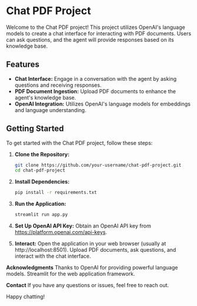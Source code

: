 # Chat PDF Project

Welcome to the Chat PDF project! This project utilizes OpenAI's language models to create a chat interface for interacting with PDF documents. Users can ask questions, and the agent will provide responses based on its knowledge base.

## Features

- **Chat Interface:** Engage in a conversation with the agent by asking questions and receiving responses.
- **PDF Document Ingestion:** Upload PDF documents to enhance the agent's knowledge base.
- **OpenAI Integration:** Utilizes OpenAI's language models for embeddings and language understanding.

## Getting Started

To get started with the Chat PDF project, follow these steps:

1. **Clone the Repository:**
   ```bash
   git clone https://github.com/your-username/chat-pdf-project.git
   cd chat-pdf-project
2. **Install Dependencies:**
   ```bash
   pip install -r requirements.txt

3. **Run the Application:**
   ```bash
   streamlit run app.py

4. **Set Up OpenAI API Key:**
   Obtain an OpenAI API key from https://platform.openai.com/api-keys.

5. **Interact:**
   Open the application in your web browser (usually at http://localhost:8501).
   Upload PDF documents, ask questions, and interact with the chat interface.


**Acknowledgments**
Thanks to OpenAI for providing powerful language models.
Streamlit for the web application framework.

**Contact**
If you have any questions or issues, feel free to reach out.

Happy chatting!
